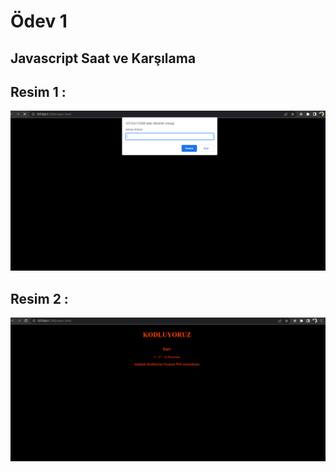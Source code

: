 # Ödev 1

## Javascript Saat ve Karşılama

## Resim 1 :

![ekran görüntüsü](./Ekran%20g%C3%B6r%C3%BCnt%C3%BCs%C3%BC1.png)

## Resim 2 :

![ekran görüntüsü](./Ekran%20g%C3%B6r%C3%BCnt%C3%BCs%C3%BC2.png)